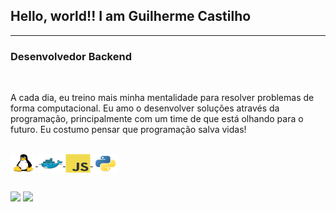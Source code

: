 ## Hello, world!! I am Guilherme Castilho

<hr></hr>
<h3><b>Desenvolvedor Backend</b></h3>
</br>

<p>
A cada dia, eu treino mais minha mentalidade para resolver problemas de forma computacional. Eu amo o desenvolver soluções através da programação, principalmente com um time de que está olhando para o futuro. Eu costumo pensar que programação salva vidas!
</p>

<div align="center">
  <a href="https://github.com/GuilhermeCastillo">
  <!-- <img height="180em" src="https://github-readme-stats.vercel.app/api?username=rafaballerini&show_icons=true&theme=dracula&include_all_commits=true&count_private=true"/>
  <img height="180em" src="https://github-readme-stats.vercel.app/api/top-langs/?username=rafaballerini&layout=compact&langs_count=7&theme=dracula"/> -->
</div>
<div style="display: inline_block"><br>
  <img align="center" alt="Gui-LINUX" height="30" width="40" src="https://raw.githubusercontent.com/devicons/devicon/master/icons/linux/linux-original.svg">
  <img align="center" alt="Gui-DOCKER" height="30" width="40" src="https://raw.githubusercontent.com/devicons/devicon/master/icons/docker/docker-original.svg">
  <img align="center" alt="Gui-DOCKER" height="30" width="40" src="https://raw.githubusercontent.com/devicons/devicon/master/icons/javascript/javascript-original.svg">
  <img align="center" alt="Gui-Python" height="30" width="40" src="https://raw.githubusercontent.com/devicons/devicon/master/icons/python/python-original.svg">
</div>
  
  ##
 
<div>  
  <a href = "mailto:guilherme.castilhodeveloper@gmail.com"><img src="https://img.shields.io/badge/-Gmail-%23333?style=for-the-badge&logo=gmail&logoColor=white" target="_blank"></a>
  <a href="https://www.linkedin.com/in/guilherme-castilho" target="_blank"><img src="https://img.shields.io/badge/-LinkedIn-%230077B5?style=for-the-badge&logo=linkedin&logoColor=white" target="_blank"></a>

</div>
